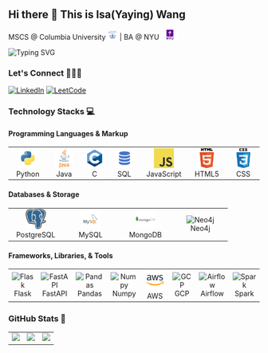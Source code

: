 ## Hi there 👋 This is Isa(Yaying) Wang

MSCS @ Columbia University <img height="20px" alt="columbia" src="./static/columbia-icon.png" /> | BA @ NYU <img height="20px" alt="nyu" src="./static/nyu-icon.png" />

![Typing SVG](https://readme-typing-svg.herokuapp.com?font=Fira+Code&size=16&duration=3000&pause=1000&color=E2B4BDBD&width=435&lines=I+enjoy+coding+because+it+lets+me+connect+with+others+in+meaningful+ways%2C+using+technology+to+solve+real-world+problems+and+make+a+positive+impact+on+people's+lives+every+day.)


### Let's Connect 🧑‍🤝‍🧑

[![LinkedIn](https://img.shields.io/badge/linkedin-%230077B5.svg?&style=for-the-badge&logo=linkedin&logoColor=white)](https://www.linkedin.com/in/isa-wang/)
[![LeetCode](https://img.shields.io/badge/LeetCode-%23FFA116.svg?&style=for-the-badge&logo=LeetCode&logoColor=black)](https://leetcode.com/isawyying/)



### Technology Stacks 💻

#### Programming Languages & Markup
<table>
<tr>
<td align="center" width="96">
    <img alt="Python" width="40px" src="https://raw.githubusercontent.com/github/explore/main/topics/python/python.png" /><br>Python
</td>
<td align="center" width="96">
    <img alt="Java" width="40px" src="https://raw.githubusercontent.com/github/explore/main/topics/java/java.png" /><br>Java
</td>
<td align="center" width="96">
    <img alt="C" width="40px" src="https://raw.githubusercontent.com/github/explore/main/topics/c/c.png" /><br>C
</td>
<td align="center" width="96">
    <img alt="SQL" width="40px" src="https://raw.githubusercontent.com/github/explore/main/topics/sql/sql.png" /><br>SQL
</td>
<td align="center" width="96">
    <img alt="JavaScript" width="40px" src="https://raw.githubusercontent.com/github/explore/main/topics/javascript/javascript.png" /><br>JavaScript
</td>
<td align="center" width="96">
    <img alt="HTML5" width="40px" src="https://raw.githubusercontent.com/github/explore/main/topics/html/html.png" /><br>HTML5
</td>
<td align="center" width="96">
    <img alt="CSS" width="40px" src="https://raw.githubusercontent.com/github/explore/main/topics/css/css.png" /><br>CSS
</td>
</tr>
</table>

#### Databases & Storage
<table>
<tr>
<td align="center" width="96">
    <img alt="PostgreSQL" width="40px" src="https://raw.githubusercontent.com/github/explore/main/topics/postgresql/postgresql.png" /><br>PostgreSQL
</td>
<td align="center" width="96">
    <img alt="MySQL" width="40px" src="https://raw.githubusercontent.com/github/explore/main/topics/mysql/mysql.png" /><br>MySQL
</td>
<td align="center" width="96">
    <img alt="MongoDB" width="40px" src="https://raw.githubusercontent.com/github/explore/main/topics/mongodb/mongodb.png" /><br>MongoDB
</td>
<td align="center" width="96">
    <img alt="Neo4j" width="40px" src="https://dist.neo4j.com/wp-content/uploads/neo4j_logo_globe.png" /><br>Neo4j
</td>
</tr>
</table>

#### Frameworks, Libraries, & Tools
<table>
<tr>
<td align="center" width="96">
    <img alt="Flask" width="40px" src="https://flask.palletsprojects.com/en/2.0.x/_images/flask-logo.png" /><br>Flask
</td>
<td align="center" width="96">
    <img alt="FastAPI" width="40px" src="https://fastapi.tiangolo.com/img/logo-margin/logo-teal.png" /><br>FastAPI
</td>
<td align="center" width="96">
    <img alt="Pandas" width="40px" src="https://pandas.pydata.org/static/img/pandas_mark.svg" /><br>Pandas
</td>
<td align="center" width="96">
    <img alt="Numpy" width="40px" src="https://numpy.org/images/logo.svg" /><br>Numpy
</td>
<td align="center" width="96">
    <img alt="AWS" width="40px" src="https://raw.githubusercontent.com/github/explore/main/topics/aws/aws.png" /><br>AWS
</td>
<td align="center" width="96">
    <img alt="GCP" width="40px" src="https://cloud.google.com/_static/cloud/images/favicons/onecloud/super_cloud.png" /><br>GCP
<td align="center" width="96">
    <img alt="Airflow" width="40px" src="https://upload.wikimedia.org/wikipedia/commons/d/de/AirflowLogo.png" /><br>Airflow
</td>
<td align="center" width="96">
    <img alt="Spark" width="40px" src="https://upload.wikimedia.org/wikipedia/commons/f/f3/Apache_Spark_logo.svg" /><br>Spark
</td>
</td>
</tr>
</table>





### GitHub Stats 🌟

<table align="center">
  <tr>
    <!-- GitHub Stats -->
    <td align="center" width="33%">
      <img height="170px" src="https://github-readme-stats.vercel.app/api?username=IsaWang-05&count_private=true" />
    </td>
    <!-- Top Languages -->
    <td align="center" width="33%">
      <img height="170px" src="https://github-readme-stats.vercel.app/api/top-langs/?username=IsaWang-05&layout=compact&langs_count=8&count_private=true&hide=jupyter%20notebook" />
    </td>
    <!-- LeetCode Stats -->
    <td align="center" width="33%">
      <img src="https://stats.justsong.cn/api/leetcode?username=isawyying" />
    </td>
  </tr>
</table>

